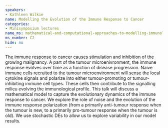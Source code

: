 ```yaml
---
speakers:
- Kathleen Wilkie
name: Modelling the Evolution of the Immune Response to Cancer
categories:
- Minisymposium lectures
name_ms: mathematical-and-computational-approaches-to-modelling-immunology
ms_number: C2
hide: no
---
```

The immune response to cancer causes stimulation and inhibition of the growing malignancy. A part of the tumour microenivronment, the immune response evolves over time as a function of disease progression. Naive immune cells recruited to the tumour microenvironment will sense the local cytokine signals and polarize into either tumour-promoting or tumour-inhibiting immune cell types. These cells then contribute to the signalling milieu evolving the immunological profile. This talk will discuss a mathematical model to capture the evolutionary dynamics of the immune response to cancer. We explore the role of noise and the evolution of the immune response polarization (from a primarily anti-tumour response when the tumour is new, to a primarily pro-tumour response when the tumour is old). We use stochastic DEs to 
 allow us to explore variability in our model results.


